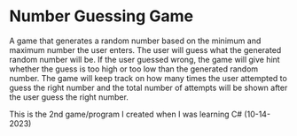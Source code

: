 # Number Guessing Game
A game that generates a random number based on the minimum and maximum number the user enters. The user will guess what the generated random number will be. If the user guessed wrong, the game will give hint whether the guess is too high or too low than the generated random number. The game will keep track on how many times the user attempted to guess the right number and the total number of attempts will be shown after the user guess the right number.

This is the 2nd game/program I created when I was learning C# (10-14-2023)
